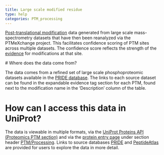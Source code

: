 ```yaml
---
title: Large scale modified residue
type: help
categories: PTM_processing
---
```


[Post-translational modification](https://www.uniprot.org/help/post-translational_modification) data generated from large scale mass-spectrometry datasets that have then been reanalyzed via the PTMeXchange project. This facilitates confidence scoring of PTM sites across multiple datasets. The confidence score reflects the strength of the [evidence](https://www.uniprot.org/help/evidences) for modifications at that site.

# Where does the data come from?

The data comes from a refined set of large scale phosphoproteomic datasets available in the [PRIDE database](https://www.ebi.ac.uk/pride/). The links to each source dataset can be found in the expandable evidence tag section for each PTM, found next to the modification name in the ‘Description’ column of the table.

# How can I access this data in UniProt?

The data is viewable in multiple formats, via the [UniProt Proteins API (Proteomics PTM section)](https://www.uniprot.org/help/programmatic_access) and via the [protein entry page](https://www.uniprot.org/help/explore_uniprotkb_entry) under section header [PTM/Processing](https://www.uniprot.org/help/ptm_processing_section). Links to source databases [PRIDE](https://www.ebi.ac.uk/pride/) and [PeptideAtlas](http://www.peptideatlas.org/) are provided for users to explore the data in more detail.
